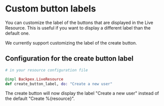 # Custom button labels

You can customize the label of the buttons that are displayed in the Live Resource. This is useful if you want to display a different label than the default one.

We currently support customizing the label of the create button.

## Configuration for the create button label

```elixir
# in your resource configuration file

@impl Backpex.LiveResource
def create_button_label, do: "Create a new user"
```

The create button will now display the label "Create a new user" instead of the default "Create %{resource}".
